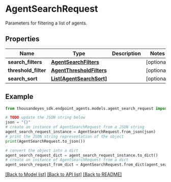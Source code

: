 # AgentSearchRequest

Parameters for filtering a list of agents.

## Properties

Name | Type | Description | Notes
------------ | ------------- | ------------- | -------------
**search_filters** | [**AgentSearchFilters**](AgentSearchFilters.md) |  | [optional] 
**threshold_filter** | [**AgentThresholdFilters**](AgentThresholdFilters.md) |  | [optional] 
**search_sort** | [**List[AgentSearchSort]**](AgentSearchSort.md) |  | [optional] 

## Example

```python
from thousandeyes_sdk.endpoint_agents.models.agent_search_request import AgentSearchRequest

# TODO update the JSON string below
json = "{}"
# create an instance of AgentSearchRequest from a JSON string
agent_search_request_instance = AgentSearchRequest.from_json(json)
# print the JSON string representation of the object
print(AgentSearchRequest.to_json())

# convert the object into a dict
agent_search_request_dict = agent_search_request_instance.to_dict()
# create an instance of AgentSearchRequest from a dict
agent_search_request_from_dict = AgentSearchRequest.from_dict(agent_search_request_dict)
```
[[Back to Model list]](../README.md#documentation-for-models) [[Back to API list]](../README.md#documentation-for-api-endpoints) [[Back to README]](../README.md)


